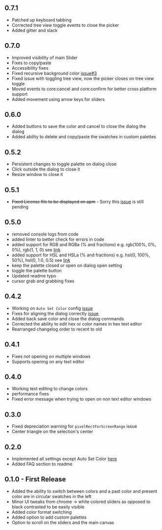 ## 0.7.1
* Patched up keyboard tabbing
* Corrected tree view toggle events to close the picker
* Added gitter and slack

## 0.7.0
* Improved visibility of main Slider
* Fixes to copy/paste
* Accessibility fixes
* Fixed recursive background color [issue#3](https://github.com/puranjayjain/chrome-color-picker/issues/3)
* Fixed issue with toggling tree view, now the picker closes on tree view toggle
* Moved events to core:cancel and core:confirm for better cross platform support
* Added movement using arrow keys for sliders

## 0.6.0
* Added buttons to save the color and cancel to close the dialog the dialog
* Added ability to delete and copy/paste the swatches in custom palettes

## 0.5.2
* Persistent changes to toggle palette on dialog close
* Click outside the dialog to close it
* Resize window to close it

## 0.5.1
* ~~Fixed License file to be displayed on apm~~ - Sorry this [issue](https://github.com/atom/apm/issues/546) is still pending

## 0.5.0
* removed console logs from code
* added linter to better check for errors in code
* added support for RGB and RGBa (% and fractions) e.g. rgb(100%, 0%, 0%), rgb(1, 1, 0) see [link](https://github.com/bgrins/TinyColor#rgb-rgba)
* added support for HSL and HSLa (% and fractions) e.g. hsl(0, 100%, 50%), hsl(0, 1.0, 0.5) see [link](https://github.com/bgrins/TinyColor#hsl-hsla)
* keep the palette closed or open on dialog open setting
* toggle the palette button
* Updated readme typo
* cursor grab and grabbing fixes

## 0.4.2
* Working on `Auto Set Color` config [issue](https://github.com/puranjayjain/chrome-color-picker/blob/master/lib/config.coffee#L13)
* Fixes for aligning the dialog correctly [issue](https://github.com/puranjayjain/chrome-color-picker/issues/2)
* Added back save color and close the dialog commands
* Corrected the ability to edit hex or color names in hex text editor
* Rearranged changelog order to recent to old

## 0.4.1
* Fixes not opening on multiple windows
* Supports opening on any text editor

## 0.4.0
* Working text editing to change colors
* performance fixes
* Fixed error message when trying to open on non text editor windows

## 0.3.0
* Fixed depreciation warning for `pixelRectForScreenRange` issue
* Center triangle on the selection's center

## 0.2.0
* Implemented all settings except Auto Set Color [here](https://github.com/puranjayjain/chrome-color-picker/blob/master/lib/config.coffee)
* Added FAQ section to readme

## 0.1.0 - First Release
* Added the ability to switch between colors and a past color and present color are in circular swatches in the left
* Minor UI tweaks from chrome -> white colored sliders as opposed to black contrasted to be easily visible
* Added color format switching
* Added option to add custom palettes
* Option to scroll on the sliders and the main canvas
